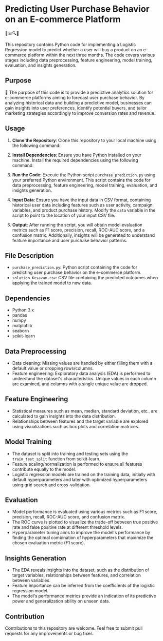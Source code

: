 # Predicting User Purchase Behavior on an E-commerce Platform

🛒📊🔍🎯

This repository contains Python code for implementing a Logistic Regression model to predict whether a user will buy a product on an e-commerce platform within the next three months. The code covers various stages including data preprocessing, feature engineering, model training, evaluation, and insights generation.

## Purpose
🎯 The purpose of this code is to provide a predictive analytics solution for e-commerce platforms aiming to forecast user purchase behavior. By analyzing historical data and building a predictive model, businesses can gain insights into user preferences, identify potential buyers, and tailor marketing strategies accordingly to improve conversion rates and revenue.

## Usage
1. **Clone the Repository**: Clone this repository to your local machine using the following command:

2. **Install Dependencies**: Ensure you have Python installed on your machine. Install the required dependencies using the following command:

3. **Run the Code**: Execute the Python script `purchase_prediction.py` using your preferred Python environment. This script contains the code for data preprocessing, feature engineering, model training, evaluation, and insights generation.

4. **Input Data**: Ensure you have the input data in CSV format, containing historical user data including features such as user activity, campaign variables, and product purchase history. Modify the `data` variable in the script to point to the location of your input CSV file.

5. **Output**: After running the script, you will obtain model evaluation metrics such as F1 score, precision, recall, ROC-AUC score, and a confusion matrix. Additionally, insights will be generated to understand feature importance and user purchase behavior patterns.

## File Description
- `purchase_prediction.py`: Python script containing the code for predicting user purchase behavior on the e-commerce platform.
- `solution_Kesavan.csv`: CSV file containing the predicted outcomes when applying the trained model to new data.

## Dependencies
- Python 3.x
- pandas
- numpy
- matplotlib
- seaborn
- scikit-learn

## Data Preprocessing
- Data cleaning: Missing values are handled by either filling them with a default value or dropping rows/columns.
- Feature engineering: Exploratory data analysis (EDA) is performed to understand the dataset's characteristics. Unique values in each column are examined, and columns with a single unique value are dropped.

## Feature Engineering
- Statistical measures such as mean, median, standard deviation, etc., are calculated to gain insights into the data distribution.
- Relationships between features and the target variable are explored using visualizations such as box plots and correlation matrices.

## Model Training
- The dataset is split into training and testing sets using the `train_test_split` function from scikit-learn.
- Feature scaling/normalization is performed to ensure all features contribute equally to the model.
- Logistic regression models are trained on the training data, initially with default hyperparameters and later with optimized hyperparameters using grid search and cross-validation.

## Evaluation
- Model performance is evaluated using various metrics such as F1 score, precision, recall, ROC-AUC score, and confusion matrix.
- The ROC curve is plotted to visualize the trade-off between true positive rate and false positive rate at different threshold levels.
- Hyperparameter tuning aims to improve the model's performance by finding the optimal combination of hyperparameters that maximize the chosen evaluation metric (F1 score).

## Insights Generation
- The EDA reveals insights into the dataset, such as the distribution of target variables, relationships between features, and correlation between variables.
- Feature importance can be inferred from the coefficients of the logistic regression model.
- The model's performance metrics provide an indication of its predictive power and generalization ability on unseen data.

## Contribution
Contributions to this repository are welcome. Feel free to submit pull requests for any improvements or bug fixes.


